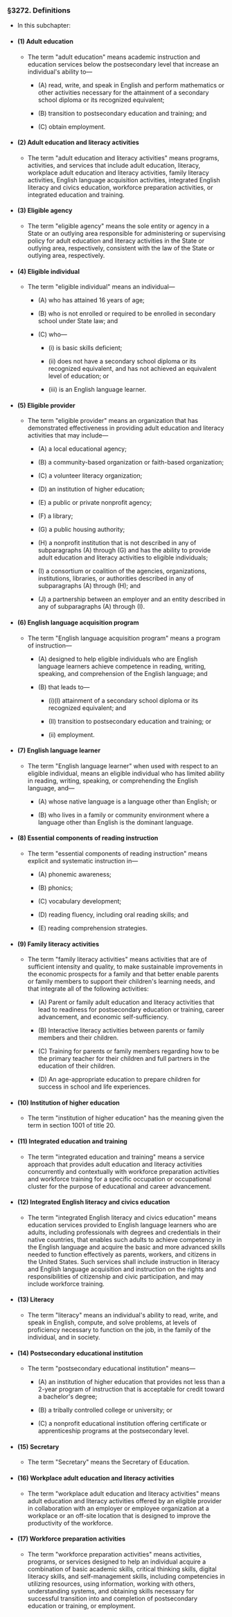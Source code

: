 ### §3272. Definitions
* In this subchapter:

* #### (1) Adult education
  * The term "adult education" means academic instruction and education services below the postsecondary level that increase an individual's ability to—

    * (A) read, write, and speak in English and perform mathematics or other activities necessary for the attainment of a secondary school diploma or its recognized equivalent;

    * (B) transition to postsecondary education and training; and

    * (C) obtain employment.

* #### (2) Adult education and literacy activities
  * The term "adult education and literacy activities" means programs, activities, and services that include adult education, literacy, workplace adult education and literacy activities, family literacy activities, English language acquisition activities, integrated English literacy and civics education, workforce preparation activities, or integrated education and training.

* #### (3) Eligible agency
  * The term "eligible agency" means the sole entity or agency in a State or an outlying area responsible for administering or supervising policy for adult education and literacy activities in the State or outlying area, respectively, consistent with the law of the State or outlying area, respectively.

* #### (4) Eligible individual
  * The term "eligible individual" means an individual—

    * (A) who has attained 16 years of age;

    * (B) who is not enrolled or required to be enrolled in secondary school under State law; and

    * (C) who—

      * (i) is basic skills deficient;

      * (ii) does not have a secondary school diploma or its recognized equivalent, and has not achieved an equivalent level of education; or

      * (iii) is an English language learner.

* #### (5) Eligible provider
  * The term "eligible provider" means an organization that has demonstrated effectiveness in providing adult education and literacy activities that may include—

    * (A) a local educational agency;

    * (B) a community-based organization or faith-based organization;

    * (C) a volunteer literacy organization;

    * (D) an institution of higher education;

    * (E) a public or private nonprofit agency;

    * (F) a library;

    * (G) a public housing authority;

    * (H) a nonprofit institution that is not described in any of subparagraphs (A) through (G) and has the ability to provide adult education and literacy activities to eligible individuals;

    * (I) a consortium or coalition of the agencies, organizations, institutions, libraries, or authorities described in any of subparagraphs (A) through (H); and

    * (J) a partnership between an employer and an entity described in any of subparagraphs (A) through (I).

* #### (6) English language acquisition program
  * The term "English language acquisition program" means a program of instruction—

    * (A) designed to help eligible individuals who are English language learners achieve competence in reading, writing, speaking, and comprehension of the English language; and

    * (B) that leads to—

      * (i)(I) attainment of a secondary school diploma or its recognized equivalent; and

      * (II) transition to postsecondary education and training; or

      * (ii) employment.

* #### (7) English language learner
  * The term "English language learner" when used with respect to an eligible individual, means an eligible individual who has limited ability in reading, writing, speaking, or comprehending the English language, and—

    * (A) whose native language is a language other than English; or

    * (B) who lives in a family or community environment where a language other than English is the dominant language.

* #### (8) Essential components of reading instruction
  * The term "essential components of reading instruction" means explicit and systematic instruction in—

    * (A) phonemic awareness;

    * (B) phonics;

    * (C) vocabulary development;

    * (D) reading fluency, including oral reading skills; and

    * (E) reading comprehension strategies.

* #### (9) Family literacy activities
  * The term "family literacy activities" means activities that are of sufficient intensity and quality, to make sustainable improvements in the economic prospects for a family and that better enable parents or family members to support their children's learning needs, and that integrate all of the following activities:

    * (A) Parent or family adult education and literacy activities that lead to readiness for postsecondary education or training, career advancement, and economic self-sufficiency.

    * (B) Interactive literacy activities between parents or family members and their children.

    * (C) Training for parents or family members regarding how to be the primary teacher for their children and full partners in the education of their children.

    * (D) An age-appropriate education to prepare children for success in school and life experiences.

* #### (10) Institution of higher education
  * The term "institution of higher education" has the meaning given the term in section 1001 of title 20.

* #### (11) Integrated education and training
  * The term "integrated education and training" means a service approach that provides adult education and literacy activities concurrently and contextually with workforce preparation activities and workforce training for a specific occupation or occupational cluster for the purpose of educational and career advancement.

* #### (12) Integrated English literacy and civics education
  * The term "integrated English literacy and civics education" means education services provided to English language learners who are adults, including professionals with degrees and credentials in their native countries, that enables such adults to achieve competency in the English language and acquire the basic and more advanced skills needed to function effectively as parents, workers, and citizens in the United States. Such services shall include instruction in literacy and English language acquisition and instruction on the rights and responsibilities of citizenship and civic participation, and may include workforce training.

* #### (13) Literacy
  * The term "literacy" means an individual's ability to read, write, and speak in English, compute, and solve problems, at levels of proficiency necessary to function on the job, in the family of the individual, and in society.

* #### (14) Postsecondary educational institution
  * The term "postsecondary educational institution" means—

    * (A) an institution of higher education that provides not less than a 2-year program of instruction that is acceptable for credit toward a bachelor's degree;

    * (B) a tribally controlled college or university; or

    * (C) a nonprofit educational institution offering certificate or apprenticeship programs at the postsecondary level.

* #### (15) Secretary
  * The term "Secretary" means the Secretary of Education.

* #### (16) Workplace adult education and literacy activities
  * The term "workplace adult education and literacy activities" means adult education and literacy activities offered by an eligible provider in collaboration with an employer or employee organization at a workplace or an off-site location that is designed to improve the productivity of the workforce.

* #### (17) Workforce preparation activities
  * The term "workforce preparation activities" means activities, programs, or services designed to help an individual acquire a combination of basic academic skills, critical thinking skills, digital literacy skills, and self-management skills, including competencies in utilizing resources, using information, working with others, understanding systems, and obtaining skills necessary for successful transition into and completion of postsecondary education or training, or employment.